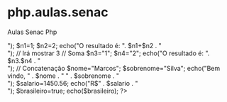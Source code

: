 # php.aulas.senac
Aulas Senac Php
<?php
echo("Esse é o meu primeiro programa em PHP<br>");
$n1=1;
$n2=2;
echo("O resultado é: ". $n1+$n2 . "<br/>"); // Irá mostrar 3
// Soma
$n3="1";
$n4="2";
echo("O resultado é: ". $n3.$n4 . "<br/>");
// Concatenação
$nome="Marcos";
$sobrenome="Silva";
echo("Bem vindo, " . $nome . " " . $sobrenome . "<br/>");
$salario=1450.56;
echo("R$" . $salario . "<br/>");
$brasileiro=true;
echo($brasileiro);
?>
